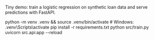 

Tiny demo: train a logistic regression on synthetic loan data and serve predictions with FastAPI.


python -m venv .venv && source .venv/bin/activate   # Windows: .venv\Scripts\activate
pip install -r requirements.txt
python src/train.py
uvicorn src.api:app --reload

